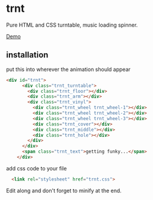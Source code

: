 # trnt
Pure HTML and CSS turntable, music loading spinner.

[Demo](https://digisz.github.io/trnt/)

## installation

put this into wherever the animation should appear

```html
<div id="trnt">
      <div class="trnt_turntable">
        <div class="trnt_floor"></div>
        <div class="trnt_arm"></div>
        <div class="trnt_vinyl">
          <div class="trnt_wheel trnt_wheel-1"></div>
          <div class="trnt_wheel trnt_wheel-2"></div>
          <div class="trnt_wheel trnt_wheel-3"></div>
          <div class="trnt_cover"></div>
          <div class="trnt_middle"></div>
          <div class="trnt_hole"></div>
        </div>
      </div>
      <span class="trnt_text">getting funky...</span>
    </div>
```

add css code to your file
```html
  <link rel="stylesheet" href="trnt.css">
```  

Edit along and don't forget to minify at the end.
